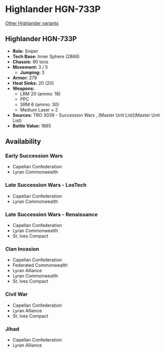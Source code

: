 # Highlander HGN-733P 

[Other Highlander variants](../highlander.md) 

## Highlander HGN-733P 

- **Role:** Sniper 
- **Tech Base:** Inner Sphere (2866) 
- **Chassis:** 90 tons 
- **Movement:** 3 / 5 
  - **Jumping:** 3 
- **Armor:** 279 
- **Heat Sinks:** 20 (20) 
- **Weapons:** 
  - LRM 20 (ammo: 18) 
  - PPC 
  - SRM 6 (ammo: 30) 
  - Medium Laser × 2 
- **Sources:** TRO 3039 - Succession Wars , [Master Unit List](Master Unit List) 
- **Battle Value:** 1865 

## Availability 

### Early Succession Wars 

- Capellan Confederation 
- Lyran Commonwealth 

### Late Succession Wars - LosTech 

- Capellan Confederation 
- Lyran Commonwealth 

### Late Succession Wars - Renaissance 

- Capellan Confederation 
- Lyran Commonwealth 
- St. Ives Compact 

### Clan Invasion 

- Capellan Confederation 
- Federated Commonwealth 
- Lyran Alliance 
- Lyran Commonwealth 
- St. Ives Compact 

### Civil War 

- Capellan Confederation 
- Lyran Alliance 
- St. Ives Compact 

### Jihad 

- Capellan Confederation 
- Lyran Alliance 

